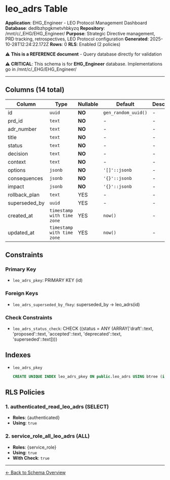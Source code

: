 # leo_adrs Table

**Application**: EHG_Engineer - LEO Protocol Management Dashboard
**Database**: dedlbzhpgkmetvhbkyzq
**Repository**: /mnt/c/_EHG/EHG_Engineer/
**Purpose**: Strategic Directive management, PRD tracking, retrospectives, LEO Protocol configuration
**Generated**: 2025-10-28T12:24:22.172Z
**Rows**: 0
**RLS**: Enabled (2 policies)

⚠️ **This is a REFERENCE document** - Query database directly for validation

⚠️ **CRITICAL**: This schema is for **EHG_Engineer** database. Implementations go in /mnt/c/_EHG/EHG_Engineer/

---

## Columns (14 total)

| Column | Type | Nullable | Default | Description |
|--------|------|----------|---------|-------------|
| id | `uuid` | **NO** | `gen_random_uuid()` | - |
| prd_id | `text` | **NO** | - | - |
| adr_number | `text` | **NO** | - | - |
| title | `text` | **NO** | - | - |
| status | `text` | **NO** | - | - |
| decision | `text` | **NO** | - | - |
| context | `text` | **NO** | - | - |
| options | `jsonb` | **NO** | `'[]'::jsonb` | - |
| consequences | `jsonb` | **NO** | `'{}'::jsonb` | - |
| impact | `jsonb` | **NO** | `'{}'::jsonb` | - |
| rollback_plan | `text` | YES | - | - |
| superseded_by | `uuid` | YES | - | - |
| created_at | `timestamp with time zone` | YES | `now()` | - |
| updated_at | `timestamp with time zone` | YES | `now()` | - |

## Constraints

### Primary Key
- `leo_adrs_pkey`: PRIMARY KEY (id)

### Foreign Keys
- `leo_adrs_superseded_by_fkey`: superseded_by → leo_adrs(id)

### Check Constraints
- `leo_adrs_status_check`: CHECK ((status = ANY (ARRAY['draft'::text, 'proposed'::text, 'accepted'::text, 'deprecated'::text, 'superseded'::text])))

## Indexes

- `leo_adrs_pkey`
  ```sql
  CREATE UNIQUE INDEX leo_adrs_pkey ON public.leo_adrs USING btree (id)
  ```

## RLS Policies

### 1. authenticated_read_leo_adrs (SELECT)

- **Roles**: {authenticated}
- **Using**: `true`

### 2. service_role_all_leo_adrs (ALL)

- **Roles**: {service_role}
- **Using**: `true`
- **With Check**: `true`

---

[← Back to Schema Overview](../database-schema-overview.md)
